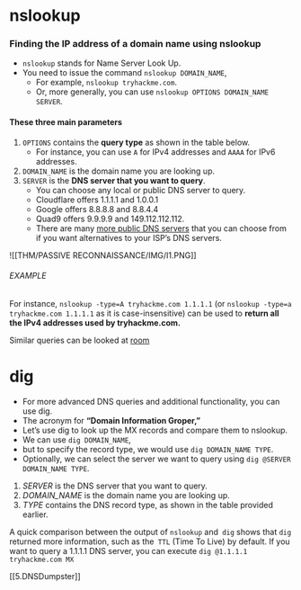 # nslookup

### Finding the IP address of a domain name using nslookup 
- `nslookup`  stands for Name Server Look Up. 
- You need to issue the command `nslookup DOMAIN_NAME`, 
	- For example, `nslookup tryhackme.com`. 
	- Or, more generally, you can use `nslookup OPTIONS DOMAIN_NAME SERVER`. 


#### These three main parameters 

1. `OPTIONS` contains the **query type** as shown in the table below. 
	- For instance, you can use `A` for IPv4 addresses and `AAAA` for IPv6 addresses.
2. `DOMAIN_NAME` is the domain name you are looking up.
3. `SERVER` is the **DNS server that you want to query**. 
	- You can choose any local or public DNS server to query. 
	- Cloudflare offers 1.1.1.1 and 1.0.0.1 
	- Google offers 8.8.8.8 and 8.8.4.4 
	- Quad9 offers 9.9.9.9 and 149.112.112.112. 
	- There are many [more public DNS servers](https://duckduckgo.com/?q=public+dns&ia=answer) that you can choose from if you want alternatives to your ISP’s DNS servers.

![[THM/PASSIVE RECONNAISSANCE/IMG/I1.PNG]]

###### EXAMPLE
For instance, `nslookup -type=A tryhackme.com 1.1.1.1` (or `nslookup -type=a tryhackme.com 1.1.1.1` as it is case-insensitive) can be used to **return all the IPv4 addresses used by tryhackme.com.**

Similar queries can be looked at [room](https://tryhackme.com/room/passiverecon)

# dig
- For more advanced DNS queries and additional functionality, you can use dig. 
- The acronym for **“Domain Information Groper,”** 
- Let’s use dig to look up the MX records and compare them to nslookup. 
- We can use `dig DOMAIN_NAME`, 
- but to specify the record type, we would use `dig DOMAIN_NAME TYPE`. 
- Optionally, we can select the server we want to query using `dig @SERVER DOMAIN_NAME TYPE`.

1. *SERVER* is the DNS server that you want to query.
2. *DOMAIN_NAME* is the domain name you are looking up.
3. *TYPE* contains the DNS record type, as shown in the table provided earlier.

A quick comparison between the output of `nslookup` and` dig` shows that `dig` returned more information, such as the` TTL` (Time To Live) by default. If you want to query a 1.1.1.1 DNS server, you can execute `dig @1.1.1.1 tryhackme.com MX`

[[5.DNSDumpster]]